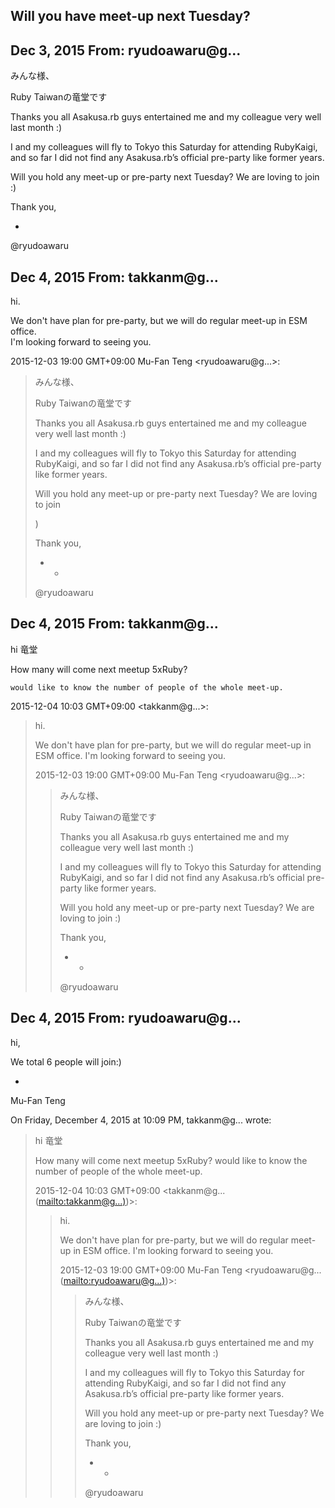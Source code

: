 ## Will you have meet-up next Tuesday?

## Dec 3, 2015 From: ryudoawaru@g...

みんな様、

Ruby Taiwanの竜堂です

Thanks you all Asakusa.rb guys entertained me and my colleague very well last month :)

I and my colleagues will fly to Tokyo this Saturday for attending RubyKaigi, and so far I did not find any Asakusa.rb’s official pre-party like former years.

Will you hold any meet-up or pre-party next Tuesday? We are loving to join :)

Thank you,

  - 

@ryudoawaru

## Dec 4, 2015 From: takkanm@g...

hi.

We don't have plan for pre-party, but we will do regular meet-up in ESM  
office.  
I'm looking forward to seeing you.

2015-12-03 19:00 GMT+09:00 Mu-Fan Teng \<ryudoawaru@g...\>:

> みんな様、
> 
> Ruby Taiwanの竜堂です
> 
> Thanks you all Asakusa.rb guys entertained me and my colleague very well last month :)
> 
> I and my colleagues will fly to Tokyo this Saturday for attending RubyKaigi, and so far I did not find any Asakusa.rb’s official pre-party like former years.
> 
> Will you hold any meet-up or pre-party next Tuesday? We are loving to join
> 
> <dl><dt>)</dt></dl>
> 
> Thank you,
> 
> - -
> 
> @ryudoawaru
## Dec 4, 2015 From: takkanm@g...

hi 竜堂

How many will come next meetup 5xRuby?

    would like to know the number of people of the whole meet-up.

2015-12-04 10:03 GMT+09:00 \<takkanm@g...\>:

> hi.
> 
> We don't have plan for pre-party, but we will do regular meet-up in ESM office. I'm looking forward to seeing you.
> 
> 2015-12-03 19:00 GMT+09:00 Mu-Fan Teng \<ryudoawaru@g...\>:
> 
> > みんな様、
> > 
> > Ruby Taiwanの竜堂です
> > 
> > Thanks you all Asakusa.rb guys entertained me and my colleague very well last month :)
> > 
> > I and my colleagues will fly to Tokyo this Saturday for attending RubyKaigi, and so far I did not find any Asakusa.rb’s official pre-party like former years.
> > 
> > Will you hold any meet-up or pre-party next Tuesday? We are loving to join :)
> > 
> > Thank you,
> > 
> > - -
> > 
> > @ryudoawaru
## Dec 4, 2015 From: ryudoawaru@g...

hi,

We total 6 people will join:)

  - 

Mu-Fan Teng

On Friday, December 4, 2015 at 10:09 PM, takkanm@g... wrote:

> hi 竜堂
> 
> How many will come next meetup 5xRuby? would like to know the number of people of the whole meet-up.
> 
> 2015-12-04 10:03 GMT+09:00 \<takkanm@g... ([mailto:takkanm@g...)](mailto:takkanm@g...))\>:
> 
> > hi.
> > 
> > We don't have plan for pre-party, but we will do regular meet-up in ESM office. I'm looking forward to seeing you.
> > 
> > 2015-12-03 19:00 GMT+09:00 Mu-Fan Teng \<ryudoawaru@g... ([mailto:ryudoawaru@g...)](mailto:ryudoawaru@g...))\>:
> > 
> > > みんな様、
> > > 
> > > Ruby Taiwanの竜堂です
> > > 
> > > Thanks you all Asakusa.rb guys entertained me and my colleague very well last month :)
> > > 
> > > I and my colleagues will fly to Tokyo this Saturday for attending RubyKaigi, and so far I did not find any Asakusa.rb’s official pre-party like former years.
> > > 
> > > Will you hold any meet-up or pre-party next Tuesday? We are loving to join :)
> > > 
> > > Thank you,
> > > 
> > > - -
> > > 
> > > @ryudoawaru
